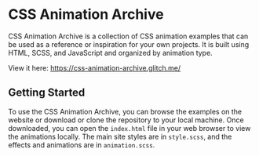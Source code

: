 # CSS Animation Archive

CSS Animation Archive is a collection of CSS animation examples that can be used as a reference or inspiration for your own projects. It is built using HTML, SCSS, and JavaScript and organized by animation type.

View it here: https://css-animation-archive.glitch.me/

## Getting Started

To use the CSS Animation Archive, you can browse the examples on the website or download or clone the repository to your local machine. Once downloaded, you can open the `index.html` file in your web browser to view the animations locally. The main site styles are in `style.scss`, and the effects and animations are in `animation.scss`.

